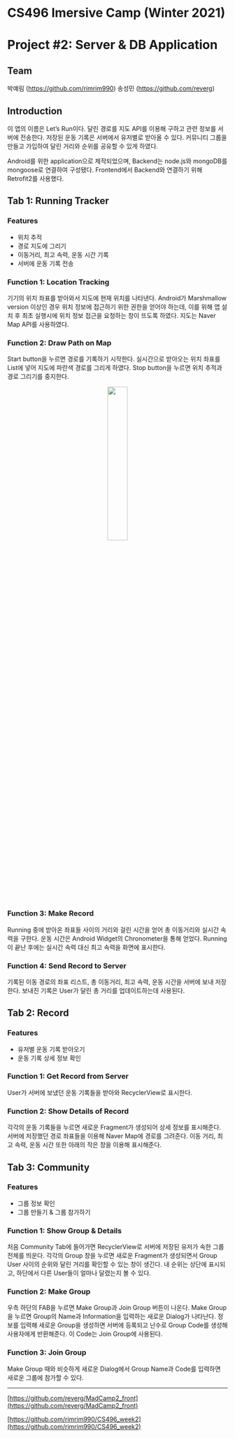 # CS496 Imersive Camp (Winter 2021)

# Project #2: Server & DB Application

## Team

박예림 (https://github.com/rimrim990)
송성민 (https://github.com/reverg)

## Introduction

 이 앱의 이름은 Let’s Run이다. 달린 경로를 지도 API를 이용해 구하고 관련 정보를 서버에 전송한다. 저장된 운동 기록은 서버에서 유저별로 받아올 수 있다. 커뮤니티 그룹을 만들고 가입하여 달린 거리와 순위를 공유할 수 있게 하였다.

 Android를 위한 application으로 제작되었으며, Backend는 node.js와 mongoDB를 mongoose로 연결하여 구성됐다. Frontend에서 Backend와 연결하기 위해 Retrofit2를 사용했다.

## Tab 1: Running Tracker

### Features

- 위치 추적
- 경로 지도에 그리기
- 이동거리, 최고 속력, 운동 시간 기록
- 서버에 운동 기록 전송

### Function 1: Location Tracking

 기기의 위치 좌표를 받아와서 지도에 현재 위치를 나타낸다. Android가 Marshmallow version 이상인 경우 위치 정보에 접근하기 위한 권한을 얻어야 하는데, 이를 위해 앱 설치 후 최초 실행시에 위치 정보 접근을 요청하는 창이 뜨도록 하였다. 지도는 Naver Map API를 사용하였다.

### Function 2: Draw Path on Map

 Start button을 누르면 경로를 기록하기 시작한다. 실시간으로 받아오는 위치 좌표를 List에 넣어 지도에 파란색 경로를 그리게 하였다. Stop button을 누르면 위치 추적과 경로 그리기를 중지한다.
 
 <div align=center> <img src = "https://user-images.githubusercontent.com/48681924/148922606-45aff1a8-eadd-4c46-9e06-21c56bfa68a5.jpg" width="30%" height="30%"></div>

### Function 3: Make Record

 Running 중에 받아온 좌표들 사이의 거리와 걸린 시간을 얻어 총 이동거리와 실시간 속력을 구한다. 운동 시간은 Android Widget의 Chronometer을 통해 얻었다. Running이 끝난 후에는 실시간 속력 대신 최고 속력을 화면에 표시한다.

### Function 4: Send Record to Server

 기록된 이동 경로의 좌표 리스트, 총 이동거리, 최고 속력, 운동 시간을 서버에 보내 저장한다. 보내진 기록은 User가 달린 총 거리를 업데이트하는데 사용된다.

## Tab 2: Record

### Features

- 유저별 운동 기록 받아오기
- 운동 기록 상세 정보 확인

### Function 1: Get Record from Server

 User가 서버에 보냈던 운동 기록들을 받아와 RecyclerView로 표시한다. 

### Function 2: Show Details of Record

 각각의 운동 기록들을 누르면 새로운 Fragment가 생성되어 상세 정보를 표시해준다. 서버에 저장했던 경로 좌표들을 이용해 Naver Map에 경로를 그려준다. 이동 거리, 최고 속력, 운동 시간 또한 아래의 작은 창을 이용해 표시해준다.

## Tab 3: Community

### Features

- 그룹 정보 확인
- 그룹 만들기 & 그룹 참가하기

### Function 1: Show Group & Details

 처음 Community Tab에 들어가면 RecyclerView로 서버에 저장된 유저가 속한 그룹 전체를 띄운다. 각각의 Group 창을 누르면 새로운 Fragment가 생성되면서 Group User 사이의 순위와 달린 거리를 확인할 수 있는 창이 생긴다. 내 순위는 상단에 표시되고, 하단에서 다른 User들이 얼마나 달렸는지 볼 수 있다.

### Function 2: Make Group

 우측 하단의 FAB을 누르면 Make Group과 Join Group 버튼이 나온다. Make Group을 누르면 Group의 Name과 Information을 입력하는 새로운 Dialog가 나타난다. 정보를 입력해 새로운 Group을 생성하면 서버에 등록되고 난수로 Group Code를 생성해 사용자에게 반환해준다. 이 Code는 Join Group에 사용된다.

### Function 3: Join Group

 Make Group 때와 비슷하게 새로운 Dialog에서 Group Name과 Code를 입력하면 새로운 그룹에 참가할 수 있다. 

---

[https://github.com/reverg/MadCamp2_front](https://github.com/reverg/MadCamp2_front)

[https://github.com/rimrim990/CS496_week2](https://github.com/rimrim990/CS496_week2)
